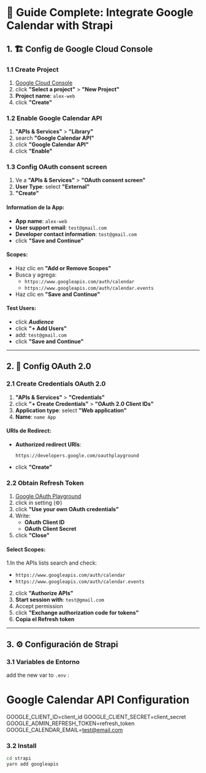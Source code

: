 # 🚀 **Guide Complete: Integrate Google Calendar with Strapi**

## 1. 🏗️ **Config de Google Cloud Console**

### **1.1 Create Project**
1. [Google Cloud Console](https://console.cloud.google.com/)
2. click **"Select a project"** > **"New Project"**
3. **Project name**: `alex-web` 
4. click **"Create"**

### **1.2 Enable Google Calendar API**
1.  **"APIs & Services"** > **"Library"**
2. search **"Google Calendar API"**
3. click **"Google Calendar API"**
4. click  **"Enable"**

### **1.3 Config OAuth consent screen**
1. Ve a **"APIs & Services"** > **"OAuth consent screen"**
2. **User Type**: select **"External"**
3.  **"Create"**

#### **Information de la App:**
- **App name**: `alex-web`
- **User support email**: `test@gmail.com`
- **Developer contact information**: `test@gmail.com`
- click **"Save and Continue"**

#### **Scopes:**
- Haz clic en **"Add or Remove Scopes"**
- Busca y agrega:
  - `https://www.googleapis.com/auth/calendar`
  - `https://www.googleapis.com/auth/calendar.events`
- Haz clic en **"Save and Continue"**

#### **Test Users:**
- click ***Audience***
- click **"+ Add Users"**
- add: `test@gmail.com`
- click **"Save and Continue"**

---

## 2. 🔑 **Config  OAuth 2.0**

### **2.1 Create Credentials OAuth 2.0**
1.  **"APIs & Services"** > **"Credentials"**
2. click  **"+ Create Credentials"** > **"OAuth 2.0 Client IDs"**
3. **Application type**: select **"Web application"**
4. **Name**: `name App`

#### **URIs de Redirect:**
- **Authorized redirect URIs**: 
  ```
  https://developers.google.com/oauthplayground
  ```
- click **"Create"**

### **2.2 Obtain Refresh Token**
1. [Google OAuth Playground](https://developers.google.com/oauthplayground/)
2. click in setting (⚙️)
3. click **"Use your own OAuth credentials"**
4. Write:
   - **OAuth Client ID**
   - **OAuth Client Secret**
5.  click  **"Close"**

#### **Select Scopes:**
1.In the APIs lists search and check:
   - `https://www.googleapis.com/auth/calendar`
   - `https://www.googleapis.com/auth/calendar.events`
2. click  **"Authorize APIs"**
3. **Start session with**: `test@gmail.com`
4. Accept permission
5. click  **"Exchange authorization code for tokens"**
6. **Copia el Refresh token**

---

## 3. ⚙️ **Configuración de Strapi**

### **3.1 Variables de Entorno**
add the new var to `.env` :

# Google Calendar API Configuration
GOOGLE_CLIENT_ID=client_id
GOOGLE_CLIENT_SECRET=client_secret
GOOGLE_ADMIN_REFRESH_TOKEN=refresh_token
GOOGLE_CALENDAR_EMAIL=test@email.com


### **3.2 Install**
```bash
cd strapi
yarn add googleapis
```